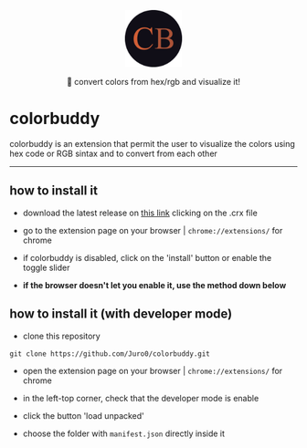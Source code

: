 <p align='center'>
<img src="https://raw.githubusercontent.com/Juro0/colorbuddy/main/images/logo-256px.png" alt="colorbuddy logo" width="100px">
</p>

<p align='center'>
🎨 convert colors from hex/rgb and visualize it!
</p>

# colorbuddy

colorbuddy is an extension that permit the user to visualize the colors using hex code or RGB sintax and to convert from each other

---

## how to install it

- download the latest release on [this link](https://github.com/Juro0/colorbuddy/releases/latest) clicking on the .crx file

- go to the extension page on your browser | `chrome://extensions/` for chrome

- if colorbuddy is disabled, click on the 'install' button or enable the toggle slider


- **if the browser doesn't let you enable it, use the method down below**



## how to install it (with developer mode)

- clone this repository

```
git clone https://github.com/Juro0/colorbuddy.git
```
- open the extension page on your browser  | `chrome://extensions/` for chrome

- in the left-top corner, check that the developer mode is enable

- click the button 'load unpacked'

- choose the folder with `manifest.json` directly inside it

